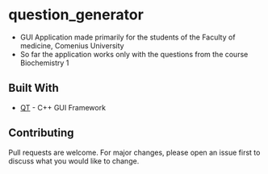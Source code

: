 # question_generator
* GUI Application made primarily for the students of the Faculty of medicine, Comenius University
* So far the application works only with the questions from the course Biochemistry 1 
## Built With
* [QT](https://www.qt.io/) - C++ GUI Framework
## Contributing
Pull requests are welcome. For major changes, please open an issue first to discuss what you would like to change.
